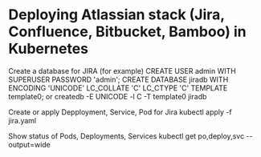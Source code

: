 # Deploying Atlassian stack (Jira, Confluence, Bitbucket, Bamboo) in Kubernetes

Create a database for JIRA (for example)
CREATE USER admin WITH SUPERUSER PASSWORD 'admin';
CREATE DATABASE jiradb WITH ENCODING 'UNICODE' LC_COLLATE 'C' LC_CTYPE 'C' TEMPLATE template0;
or
createdb -E UNICODE -l C -T template0 jiradb

Create or apply Depployment, Service, Pod for Jira
kubectl apply -f jira.yaml

Show status of Pods, Deployments, Services
kubectl get po,deploy,svc --output=wide
